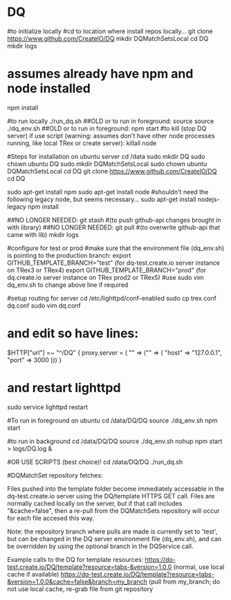 # DQ
#to initialize locally
#cd to location where install repos locally...
git clone https://www.github.com/CreateIO/DQ
mkdir DQMatchSetsLocal
cd DQ
mkdir logs
# assumes already have npm and node installed
npm install

#to run locally
./run_dq.sh
##OLD or to run in foreground: source source ./dq_env.sh
##OLD or to run in foreground: npm start
#to kill (stop DQ server) if use script (warning: assumes don't have other node processes running, like local TRex or create server):
killall node

#Steps for installation on ubuntu server
cd /data
sudo mkdir DQ
sudo chown ubuntu DQ
sudo mkdir DQMatchSetsLocal
sudo chown ubuntu DQMatchSetsLocal
cd DQ
git clone https://www.github.com/CreateIO/DQ
cd DQ

sudo apt-get install npm
sudo apt-get install node
#shouldn't need the following legacy node, but seems necessary...
sudo apt-get install nodejs-legacy
npm install

##NO LONGER NEEDED: git stash #(to push github-api changes brought in with library)
##NO LONGER NEEDED: git pull #(to overwrite github-api that came with lib)
mkdir logs

#configure for test or prod
#make sure that the environment file (dq_env.sh) is pointing to the production branch:
export GITHUB_TEMPLATE_BRANCH="test" (for dq-test.create.io server instance on TRex3 or TRex4)
export GITHUB_TEMPLATE_BRANCH="prod" (for dq.create.io server instance on TRex prod2 or TRex5)
#use sudo vim dq_env.sh to change above line if required

#setup routing for server
cd /etc/lighttpd/conf-enabled
sudo cp trex.conf dq.conf
sudo vim dq.conf
# and edit so have lines:
$HTTP["url"] =~ "^/DQ" {
  proxy.server  = ( "" => ("" => ( "host" => "127.0.0.1", "port" => 3000 )))
}
# and restart lighttpd
sudo service lighttpd restart

#To run in foreground on ubuntu
cd /data/DQ/DQ
source ./dq_env.sh
npm start

#to run in background
cd /data/DQ/DQ
source ./dq_env.sh
nohup npm start > logs/DQ.log &

#OR USE SCRIPTS (best choice)!
cd /data/DQ/DQ
./run_dq.sh

#DQMatchSet repository fetches:

Files pushed into the template folder become immediately accessable in the dq-test.create.io server using the DQ/template HTTPS GET call.
Files are normally cached locally on the server, but if that call includes "&cache=false", then a re-pull from the DQMatchSets repository
 will occur for each file accesed this way.


Note: the repository branch where pulls are made is currently set to 'test', but can be changed in the DQ server environment file (dq_env.sh),
    and can be overridden by using the optional branch in the DQService call.

Example calls to the DQ for template resources:
https://dq-test.create.io/DQ/template?resource=tabs-&version=1.0.0  (normal, use local cache if available)
https://dq-test.create.io/DQ/template?resource=tabs-&version=1.0.0&cache=false&branch=my_branch (pull from my_branch; do not use local cache, re-grab file from git repository

